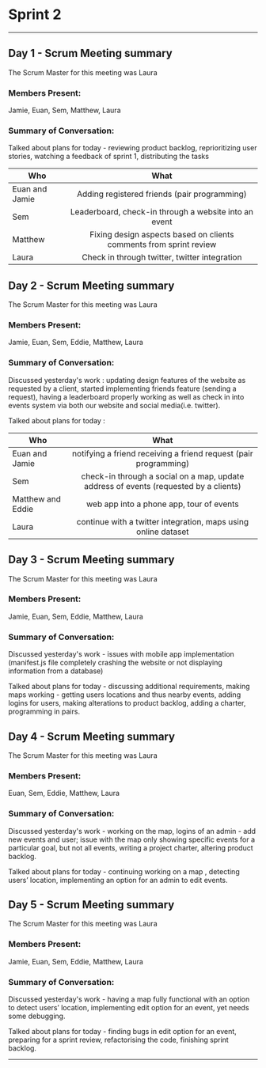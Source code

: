# Sprint 2

---

## Day 1 - Scrum Meeting summary
The Scrum Master for this meeting was Laura

### Members Present:
Jamie, Euan, Sem, Matthew, Laura

### Summary of Conversation:

Talked about plans for today - reviewing product backlog, reprioritizing user stories, watching a feedback of sprint 1, distributing the tasks

| Who        | What           |
| ------------- |:-------------:|
| Euan and Jamie  | Adding registered friends (pair programming)  | 
| Sem      | Leaderboard, check-in through a website  into an event|
| Matthew | Fixing design aspects based on clients comments from sprint review |
| Laura | Check in through twitter, twitter integration|



## Day 2 - Scrum Meeting summary
The Scrum Master for this meeting was Laura

### Members Present:
Jamie, Euan, Sem, Eddie, Matthew, Laura

### Summary of Conversation:
Discussed yesterday's work : updating design features of the website as requested by a client, started implementing friends feature (sending a request), having a leaderboard properly working as well as check in into events system via both our website and social media(i.e. twitter).

Talked about plans for today :

| Who        | What           |
| ------------- |:-------------:|
| Euan and Jamie  | notifying a friend receiving a friend request (pair programming)  | 
| Sem      |check-in through a social on a map, update address of events (requested by a clients)|
| Matthew and Eddie | web app into a phone app, tour of events |
| Laura | continue with a twitter integration, maps using online dataset|

## Day 3 - Scrum Meeting summary
The Scrum Master for this meeting was Laura

### Members Present:
Jamie, Euan, Sem, Eddie, Matthew, Laura

### Summary of Conversation:
Discussed yesterday's work - issues with mobile app implementation (manifest.js file completely crashing the website or not displaying information from a database)

Talked about plans for today - discussing additional requirements, making maps working - getting users locations and thus nearby events, adding logins for users, making alterations to product backlog, adding a charter, programming in pairs.

## Day 4 - Scrum Meeting summary
The Scrum Master for this meeting was Laura

### Members Present:
Euan, Sem, Eddie, Matthew, Laura

### Summary of Conversation:
Discussed yesterday's work - working on the map, logins of an admin - add new events and user; issue with the map only showing specific events for a particular goal, but not all events, writing a project charter, altering product backlog.

Talked about plans for today - continuing working on a map , detecting users’ location, implementing an option for an admin to edit events.

## Day 5 - Scrum Meeting summary
The Scrum Master for this meeting was Laura

### Members Present:
Jamie, Euan, Sem, Eddie, Matthew, Laura

### Summary of Conversation:
Discussed yesterday's work - having a map fully functional with an option to detect users’ location, implementing edit option for an event, yet needs some debugging.

Talked about plans for today - finding bugs in edit option for an event, preparing for a sprint review, refactorising the code, finishing sprint backlog.




---
